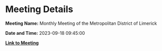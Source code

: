 # Meeting Details

**Meeting Name:** Monthly Meeting of the Metropolitan District of Limerick

**Date and Time:** 2023-09-18 09:45:00

**[Link to Meeting](https://www.limerick.ie/council/whats-on/monthly-meeting-of-the-metropolitan-district-of-limerick-5)**
